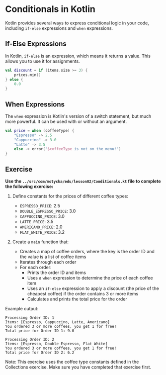 # Conditionals in Kotlin

Kotlin provides several ways to express conditional logic in your code, including `if-else` expressions and `when` expressions.

## If-Else Expressions

In Kotlin, `if-else` is an expression, which means it returns a value. This allows you to use it for assignments.

```kotlin
val discount = if (items.size >= 3) {
    prices.min()
} else {
    0.0
}
```

## When Expressions

The `when` expression is Kotlin's version of a switch statement, but much more powerful. It can be used with or without an argument.

```kotlin
val price = when (coffeeType) {
    "Espresso" -> 2.5
    "Cappuccino" -> 3.0
    "Latte" -> 3.5
    else -> error("$coffeeType is not on the menu!")
}
```

## Exercise
**Use the `../src/com/motycka/edu/lesson02/Conditionals.kt` file to complete the following exercise:**

1. Define constants for the prices of different coffee types:
   - `ESPRESSO_PRICE`: 2.5
   - `DOUBLE_ESPRESSO_PRICE`: 3.0
   - `CAPPUCCINO_PRICE`: 3.0
   - `LATTE_PRICE`: 3.5
   - `AMERICANO_PRICE`: 2.0
   - `FLAT_WHITE_PRICE`: 3.2

2. Create a `main` function that:
   - Creates a map of coffee orders, where the key is the order ID and the value is a list of coffee items
   - Iterates through each order
   - For each order:
     - Prints the order ID and items
     - Uses a `when` expression to determine the price of each coffee item
     - Uses an `if-else` expression to apply a discount (the price of the cheapest coffee) if the order contains 3 or more items
     - Calculates and prints the total price for the order

Example output:
```
Processing Order ID: 1
Items: [Espresso, Cappuccino, Latte, Americano]
You ordered 3 or more coffees, you get 1 for free!
Total price for Order ID 1: 9.0

Processing Order ID: 2
Items: [Espresso, Double Espresso, Flat White]
You ordered 3 or more coffees, you get 1 for free!
Total price for Order ID 2: 6.2
```

Note: This exercise uses the coffee type constants defined in the Collections exercise. Make sure you have completed that exercise first.
